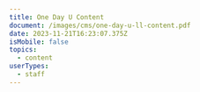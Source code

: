 ```yaml
---
title: One Day U Content
document: /images/cms/one-day-u-ll-content.pdf
date: 2023-11-21T16:23:07.375Z
isMobile: false
topics:
  - content
userTypes:
  - staff
---
```


